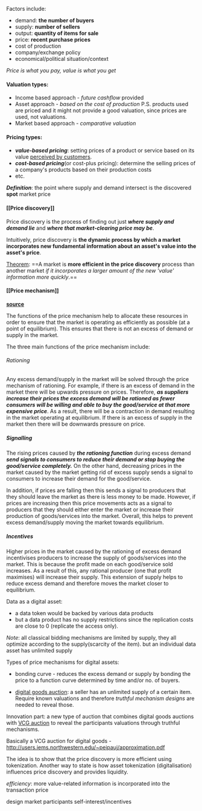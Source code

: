 Factors include:
- demand: **the number of buyers**
- supply: **number of sellers** 
- output: **quantity of items for sale**
- price: **recent purchase prices** 
- cost of production
- company/exchange policy
- economical/political situation/context



*Price is what you pay, value is what you get*

#### Valuation types:
- Income based approach - *future cashflow* provided
- Asset approach - *based on the cost of production* P.S. products used are priced and it might not provide a good valuation, since prices are used, not valuations.
- Market based approach - *comparative valuation*


#### Pricing types:
- ***value-based pricing***: setting prices of a product or service based on its value <u>perceived by customers</u>.
- ***cost-based pricing***(or cost-plus pricing): determine the selling prices of a company's products based on their production costs 
- etc.


***Definition***: the point where supply and demand intersect is the discovered **spot** market price



#### [[Price discovery]]
Price discovery is the process of finding out just ***where supply and demand lie*** and ***where that market-clearing price may be***.

Intuitively, price discovery is **the dynamic process by which a market incorporates new fundamental information about an asset's value into the asset's price**. 

<u>Theorem</u>: ==A market is **more efficient in the price discovery** process than another market *if it incorporates a larger amount of the new 'value' information more quickly*.==



#### [[Price mechanism]] 
**[source](https://edexceleconomicsrevision.com/home/theme-1-introduction-to-markets-and-market-faliure/price-mechanism/)**

The functions of the price mechanism help to allocate these resources in order to ensure that the market is operating as efficiently as possible (at a point of equilibrium). 
This ensures that there is not an excess of demand or supply in the market. 

The three main functions of the price mechanism include:

###### Rationing 
Any excess demand/supply in the market will be solved through the price mechanism of rationing. For example, if there is an excess of demand in the market there will be upwards pressure on prices. Therefore, ***as suppliers increase their prices the excess demand will be rationed as fewer consumers will be willing and able to buy the good/service at that more expensive price***. As a result, there will be a contraction in demand resulting in the market operating at equilibrium. If there is an excess of supply in the market then there will be downwards pressure on price.

##### Signalling 
The rising prices caused by ***the rationing function*** during excess demand ***send signals to consumers to reduce their demand or stop buying the good/service completely.*** On the other hand, decreasing prices in the market caused by the market getting rid of excess supply sends a signal to consumers to increase their demand for the good/service.

In addition, if prices are falling then this sends a signal to producers that they should leave the market as there is less money to be made. However, if prices are increasing then this price movements acts as a signal to producers that they should either enter the market or increase their production of goods/services into the market. Overall, this helps to prevent excess demand/supply moving the market towards equilibrium.


##### Incentives 
Higher prices in the market caused by the rationing of excess demand incentivises producers to increase the supply of goods/services into the market. This is because the profit made on each good/service sold increases. As a result of this, any rational producer (one that profit maximises) will increase their supply. This extension of supply helps to reduce excess demand and therefore moves the market closer to equilibrium.


Data as a digital asset:
- a data token would be backed by various data products
- but a data product has no supply restrictions since the replication costs are close to 0 (replicate the access only).


*Note*: all classical bidding mechanisms are limited by supply, they all optimize according to the supply(scarcity of the item). but an individual data asset has unlimited supply 


Types of price mechanisms for digital assets:
- bonding curve - reduces the excess demand or supply by bonding the price to a function curve determined by time and/or no. of buyers. 

- [digital goods auction](https://en.wikipedia.org/wiki/Digital_goods_auction): a seller has an unlimited supply of a certain item. Require known valuations and therefore *truthful mechanism designs* are needed to reveal those.


Innovation part: a new type of auction that combines digital goods auctions with [VCG auction](https://en.wikipedia.org/wiki/Vickrey%E2%80%93Clarke%E2%80%93Groves_auction) to reveal the participants valuations through truthful mechanisms. 

Basically a VCG auction for digital goods - http://users.iems.northwestern.edu/~peipauj/approximation.pdf




The idea is to show that the price discovery is more efficient using tokenization. Another way to state is how asset tokenization (digitalisation) influences price discovery and provides liquidity. 

*efficiency*: more value-related information is incorporated into the transaction price




design market participants self-interest/incentives